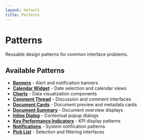 ```yaml
---
layout: default
title: Patterns
---
```


# Patterns

Reusable design patterns for common interface problems.

## Available Patterns

- **[Banners](banners/)** - Alert and notification banners
- **[Calendar Widget](calendar-widget/)** - Date selection and calendar views
- **[Charts](charts/)** - Data visualization components
- **[Comment Thread](comment-thread/)** - Discussion and comment interfaces
- **[Document Cards](document-cards/)** - Document preview and metadata cards
- **[Document Summary](document-summary/)** - Document overview displays
- **[Inline Dialog](inline-dialog/)** - Contextual popup dialogs
- **[Key Performance Indicators](key-performance-indicators/)** - KPI display patterns
- **[Notifications](notifications/)** - System notification patterns
- **[Pick List](pick-list/)** - Selection and filtering interfaces